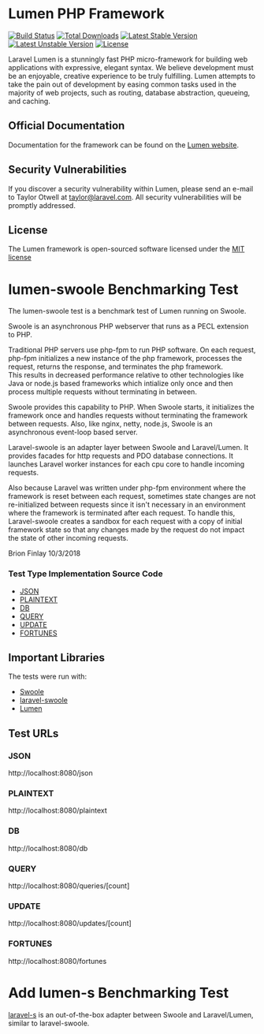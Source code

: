 # Lumen PHP Framework

[![Build Status](https://travis-ci.org/laravel/lumen-framework.svg)](https://travis-ci.org/laravel/lumen-framework)
[![Total Downloads](https://poser.pugx.org/laravel/lumen-framework/d/total.svg)](https://packagist.org/packages/laravel/lumen-framework)
[![Latest Stable Version](https://poser.pugx.org/laravel/lumen-framework/v/stable.svg)](https://packagist.org/packages/laravel/lumen-framework)
[![Latest Unstable Version](https://poser.pugx.org/laravel/lumen-framework/v/unstable.svg)](https://packagist.org/packages/laravel/lumen-framework)
[![License](https://poser.pugx.org/laravel/lumen-framework/license.svg)](https://packagist.org/packages/laravel/lumen-framework)

Laravel Lumen is a stunningly fast PHP micro-framework for building web applications with expressive, elegant syntax. We believe development must be an enjoyable, creative experience to be truly fulfilling. Lumen attempts to take the pain out of development by easing common tasks used in the majority of web projects, such as routing, database abstraction, queueing, and caching.

## Official Documentation

Documentation for the framework can be found on the [Lumen website](http://lumen.laravel.com/docs).

## Security Vulnerabilities

If you discover a security vulnerability within Lumen, please send an e-mail to Taylor Otwell at taylor@laravel.com. All security vulnerabilities will be promptly addressed.

## License

The Lumen framework is open-sourced software licensed under the [MIT license](http://opensource.org/licenses/MIT)

# lumen-swoole Benchmarking Test

The lumen-swoole test is a benchmark test of Lumen running on Swoole.

Swoole is an asynchronous PHP webserver that runs as a PECL extension to PHP.  

Traditional PHP servers use php-fpm to run PHP software.  On each request, php-fpm initializes a new instance of the php framework, processes the request, returns the response, and terminates the php framework.  
This results in decreased performance relative to other technologies like Java or node.js based frameworks which intialize only once and then process multiple requests without terminating in between.

Swoole provides this capability to PHP.  When Swoole starts, it initializes the framework once and handles requests without terminating the framework between requests.  Also, like nginx, netty, node.js, Swoole is an asynchronous event-loop based server.

Laravel-swoole is an adapter layer between Swoole and Laravel/Lumen.  It provides facades for http requests and PDO database connections.  It launches Laravel worker instances for each cpu core to handle incoming requests. 

Also because Laravel was written under php-fpm environment where the framework is reset between each request, sometimes state changes are not re-initialized between requests since it isn't necessary in an environment where the framework is terminated after each request.
To handle this, Laravel-swoole creates a sandbox for each request with a copy of initial framework state so that any changes made by the request do not impact the state of other incoming requests.

Brion Finlay 10/3/2018  

### Test Type Implementation Source Code

* [JSON](Relative/Path/To/Your/Source/File)
* [PLAINTEXT](Relative/Path/To/Your/Source/File)
* [DB](Relative/Path/To/Your/Source/File)
* [QUERY](Relative/Path/To/Your/Source/File)
* [UPDATE](Relative/Path/To/Your/Source/File)
* [FORTUNES](Relative/Path/To/Your/Source/File)

## Important Libraries
The tests were run with:
* [Swoole](https://www.swoole.co.uk/)
* [laravel-swoole](https://github.com/swooletw/laravel-swoole/wiki)
* [Lumen](https://lumen.laravel.com/)

## Test URLs
### JSON

http://localhost:8080/json

### PLAINTEXT

http://localhost:8080/plaintext

### DB

http://localhost:8080/db

### QUERY

http://localhost:8080/queries/[count]

### UPDATE

http://localhost:8080/updates/[count]

### FORTUNES

http://localhost:8080/fortunes


# Add lumen-s Benchmarking Test
[laravel-s](https://github.com/hhxsv5/laravel-s) is an out-of-the-box adapter between Swoole and Laravel/Lumen, similar to laravel-swoole.
